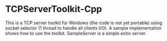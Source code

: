 # TCPServerToolkit-Cpp

This is a TCP server toolkit for Windows (the code is not yet portable) using socket selector (1 thread to handle all clients I/O).
A sample implementation shows how to use the toolkit. SampleServer is a simple echo server.
